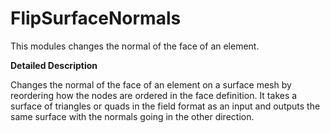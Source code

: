 # FlipSurfaceNormals

This modules changes the normal of the face of an element.

**Detailed Description**

Changes the normal of the face of an element on a surface mesh by reordering how the nodes are ordered in the face definition. It takes a surface of triangles or quads in the field format as an input and outputs the same surface with the normals going in the other direction.
